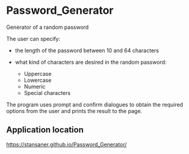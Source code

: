 # Password_Generator
Generator of a random password

The user can specify:

- the length of the password between 10 and 64 characters
- what kind of characters are desired in the random password:

    - Uppercase 
    - Lowercase
    - Numeric
    - Special characters

The program uses prompt and confirm dialogues to obtain the required options from the user and prints the result to the page.

## Application location

https://stansaner.github.io/Password_Generator/